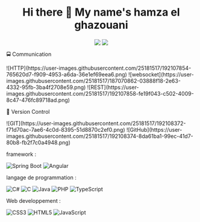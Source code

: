 <h1 align="center"> Hi there 👋 My name's hamza el ghazouani </h1>

<p align="center">
     <img align="center" src="https://img.shields.io/badge/Dribbble-EA4C89?style=for-the-badge&logo=dribbble&logoColor=white" />
     <img align="center" src="https://img.shields.io/badge/Behance-1769ff?style=for-the-badge&logo=behance&logoColor=white" />
</p>

<p>🚍 Communication </p>
![HTTP](https://user-images.githubusercontent.com/25181517/192107854-765620d7-f909-4953-a6da-36e1ef69eea6.png)
![websocket](https://user-images.githubusercontent.com/25181517/187070862-03888f18-2e63-4332-95fb-3ba4f2708e59.png)
![REST](https://user-images.githubusercontent.com/25181517/192107858-fe19f043-c502-4009-8c47-476fc89718ad.png)

<p>🧰 Version Control</p>
![GIT](https://user-images.githubusercontent.com/25181517/192108372-f71d70ac-7ae6-4c0d-8395-51d8870c2ef0.png)
![GitHub](https://user-images.githubusercontent.com/25181517/192108374-8da61ba1-99ec-41d7-80b8-fb2f7c0a4948.png)

<p></p>


<p>framework :</p>     
      
![Spring Boot](https://user-images.githubusercontent.com/25181517/183891303-41f257f8-6b3d-487c-aa56-c497b880d0fb.png)
![Angular](https://user-images.githubusercontent.com/25181517/183890595-779a7e64-3f43-4634-bad2-eceef4e80268.png)
     
<p>langage de programmation : </p>
     
![C#](https://img.shields.io/badge/c%23-%23239120.svg?style=for-the-badge&logo=c-sharp&logoColor=white)
![C](https://img.shields.io/badge/c-%2300599C.svg?style=for-the-badge&logo=c&logoColor=white)
![Java](https://img.shields.io/badge/java-%23ED8B00.svg?style=for-the-badge&logo=java&logoColor=white)
![PHP](https://img.shields.io/badge/php-%23777BB4.svg?style=for-the-badge&logo=php&logoColor=white)
![TypeScript](https://img.shields.io/badge/typescript-%23007ACC.svg?style=for-the-badge&logo=typescript&logoColor=white)
          
<p>Web developpement :</p>          
     
![CSS3](https://img.shields.io/badge/css3-%231572B6.svg?style=for-the-badge&logo=css3&logoColor=white)
![HTML5](https://img.shields.io/badge/html5-%23E34F26.svg?style=for-the-badge&logo=html5&logoColor=white)
![JavaScript](https://img.shields.io/badge/javascript-%23323330.svg?style=for-the-badge&logo=javascript&logoColor=%23F7DF1E)
